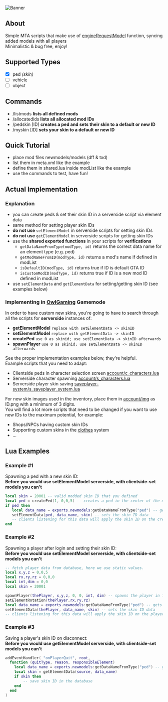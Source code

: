 ![Banner](https://i.imgur.com/bH2Yuz6.png)

## About

Simple MTA scripts that make use of [engineRequestModel](https://wiki.multitheftauto.com/wiki/EngineRequestModel) function, syncing added models with all players\
Minimalistic & bug free, enjoy!

## Supported Types

- [x] ped *(skin)*
- [ ] vehicle
- [ ] object

## Commands

- /listmods **lists all defined mods**
- /allocatedids **lists all allocated mod IDs**
- /pedskin [ID] **creates a ped and sets their skin to a default or new ID**
- /myskin [ID] **sets your skin to a default or new ID**

## Quick Tutorial

- place mod files newmodels/models (dff & txd)
- list them in meta.xml like the example
- define them in shared.lua inside modList like the example
- use the commands to test, have fun!

## Actual Implementation

### Explanation

- you can create peds & set their skin ID in a serverside script via element data
- same method for setting player skin IDs
- **do not use** `setElementModel` in serverside scripts for setting skin IDs
- **do not use** `getElementModel` in serverside scripts for getting skin IDs
- use the **shared exported functions** in your scripts for **verifications**
	- `getDataNameFromType(modType, id)` returns the correct data name for an element type (e.g. ped)
	- `getModNameFromID(modType, id)` returns a mod's name if defined in modList
	- `isDefaultID(modType, id)` returns true if ID is default GTA ID
	- `isCustomModID(modType, id)` returns true if ID is a new mod ID defined in modList
- use `setElementData` and `getElementData` for setting/getting skin ID (see examples below)

### Implementing in [OwlGaming](https://github.com/OwlGamingCommunity/MTA) Gamemode

In order to have custom new skins, you're going to have to search through all the scripts for **serverside** instances of:
- **getElementModel** `replace with setElementData -> skinID`
- **setElementModel** `replace with getElementData -> skinID`
- **createPed** `use 0 as skinid; use setElementData -> skinID afterwards`
- **spawnPlayer** `use 0 as skinid; use setElementData -> skinID afterwards`

See the proper implementation examples below, they're helpful.\
Example scripts that you need to adapt:
- Clientside peds in character selection screen [account/c_characters.lua](https://github.com/OwlGamingCommunity/MTA/blob/main/mods/deathmatch/resources/account/c_characters.lua)
- Serverside character spawning [account/s_characters.lua](https://github.com/OwlGamingCommunity/MTA/blob/main/mods/deathmatch/resources/account/s_characters.lua)
- Serverside player skin saving [saveplayer-system/s_saveplayer_system.lua](https://github.com/OwlGamingCommunity/MTA/blob/main/mods/deathmatch/resources/saveplayer-system/s_saveplayer_system.lua)

For new skin images used in the inventory, place them in [account/img](https://github.com/OwlGamingCommunity/MTA/tree/main/mods/deathmatch/resources/account/img) as ID.png with a minimum of 3 digits.\
You will find a lot more scripts that need to be changed if you want to use new IDs to the maximum potential, for example:
- Shops/NPCs having custom skin IDs
- Supporting custom skins in the [clothes](https://github.com/OwlGamingCommunity/MTA/tree/main/mods/deathmatch/resources/clothes) system
- ...


## Lua Examples

### Example #1

Spawning a ped with a new skin ID:\
**Before you would use setElementModel serverside, with clientside-set models you can't**
```lua
local skin = 20001 -- valid modded skin ID that you defined
local ped = createPed(1, 0,0,5) -- creates a ped in the center of the map; skin ID 1 is irrelevant
if ped then
   local data_name = exports.newmodels:getDataNameFromType("ped") -- gets the correct data name
   setElementData(ped, data_name, skin) -- sets the skin ID data
   -- clients listening for this data will apply the skin ID on the created ped.
end
````

### Example #2

Spawning a player after login and setting their skin ID:\
**Before you would use setElementModel serverside, with clientside-set models you can't**
```lua
-- fetch player data from database, here we use static values.
local x,y,z = 0,0,5
local rx,ry,rz = 0,0,0
local int,dim = 0,0
local skin = 20001

spawnPlayer(thePlayer, x,y,z, 0, 0, int, dim) -- spawns the player in the center of the map; skin ID 0 is irrelevant
setElementRotation(thePlayer,rx,ry,rz)
local data_name = exports.newmodels:getDataNameFromType("ped") -- gets the correct data name
setElementData(thePlayer, data_name, skin) -- sets the skin ID data
-- clients listening for this data will apply the skin ID on the player.
````


### Example #3

Saving a player's skin ID on disconnect:\
**Before you would use getElementModel serverside, with clientside-set models you can't**
```lua
addEventHandler( "onPlayerQuit", root, 
  function (quitType, reason, responsibleElement)
    local data_name = exports.newmodels:getDataNameFromType("ped") -- gets the correct data name
    local skin = getElementData(source, data_name)
    if skin then
    	-- save skin ID in the database
    end
  end
)
````
